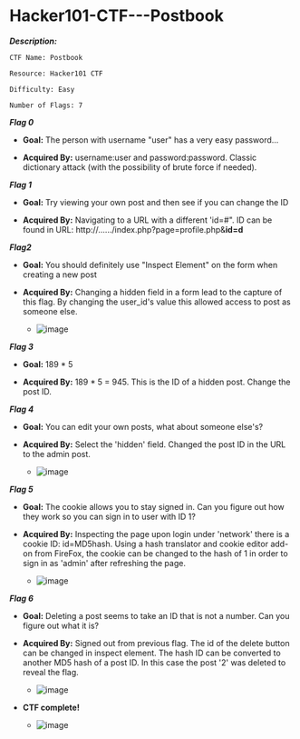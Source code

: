 # Hacker101-CTF---Postbook

***Description:***

	CTF Name: Postbook 

	Resource: Hacker101 CTF 

	Difficulty: Easy 

	Number of Flags: 7 






***Flag 0***

- **Goal:** The person with username "user" has a very easy password...

- **Acquired By:** username:user and password:password. Classic dictionary attack (with the possibility of brute force if needed).

***Flag 1***

- **Goal:** Try viewing your own post and then see if you can change the ID

- **Acquired By:** Navigating to a URL with a different 'id=#". ID can be found in URL: http://....../index.php?page=profile.php&**id=d**

***Flag2***

- **Goal:** You should definitely use "Inspect Element" on the form when creating a new post
- **Acquired By:** Changing a hidden field in a form lead to the capture of this flag. By changing the user_id's value this allowed access to post as someone else.

  - ![image](https://user-images.githubusercontent.com/123699576/215363944-29147e20-193a-4fc3-8207-7eadfb5e1f93.png)


***Flag 3***

- **Goal:** 189 * 5

- **Acquired By:** 189 * 5 = 945. This is the ID of a hidden post. Change the post ID.


***Flag 4***

- **Goal:** You can edit your own posts, what about someone else's?

- **Acquired By:** Select the 'hidden' field. Changed the post ID in the URL to the admin post.

  - ![image](https://user-images.githubusercontent.com/123699576/215364064-bfa75c90-6a17-413c-9cbc-4c31e0751532.png)


***Flag 5***

- **Goal:** The cookie allows you to stay signed in. Can you figure out how they work so you can sign in to user with ID 1?

- **Acquired By:** Inspecting the page upon login under 'network' there is a cookie ID: id=MD5hash. Using a hash translator and cookie editor add-on from FireFox, the cookie can be changed to the hash of 1 in order to sign in as 'admin' after refreshing the page.

  - ![image](https://user-images.githubusercontent.com/123699576/215364082-26091655-e6a7-4a4a-a562-b5d07ca8de2a.png)


***Flag 6***

- **Goal:** Deleting a post seems to take an ID that is not a number. Can you figure out what it is?

- **Acquired By:** Signed out from previous flag. The id of the delete button can be changed in inspect element. The hash ID can be converted to another MD5 hash of a post ID. In this case the post '2' was deleted to reveal the flag.

  - ![image](https://user-images.githubusercontent.com/123699576/215363918-9348cdba-9872-45c9-9066-d491148407ae.png)

- **CTF complete!**

  - ![image](https://user-images.githubusercontent.com/123699576/215364771-cbb17ea7-c0a9-48b3-8463-720caa8ed467.png)
